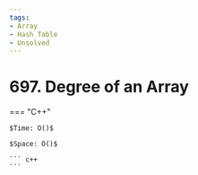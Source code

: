 ```yaml
---
tags:
- Array
- Hash Table
- Unsolved
---
```



# 697. Degree of an Array

=== "C++"

    $Time: O()$

    $Space: O()$

    ``` c++
    ```